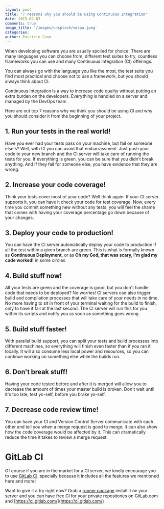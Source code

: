 ```yaml
---
layout: post
title: "7 reasons why you should be using Continuous Integration"
date: 2015-02-03
comments: true
image_title: '/images/unsplash/vespa.jpeg'
categories:
author: Patricio Cano
---
```


When developing software you are usually spoiled for choice. There are many languages you can choose from, different
test suites to try, countless frameworks you can use and many Continuous Integration (CI) offerings.

You can always go with the language you like the most, the test suite you find most practical and choose not to use a
framework, but you should always think about CI.

Continuous Integration is a way to increase code quality without putting an extra burden on the developers. Everything is
handled on a server and managed by the DevOps team.

Here are out top 7 reasons why we think you should be using CI and why you should consider it from the beginning of your
project.

<!-- more -->

## 1. Run your tests in the real world!

Have you ever had your tests pass on your machine, but fail on someone else's? Well, with CI you can avoid that embarrassment.
Just push your code to your new branch and the CI server will take care of running the tests for you. If everything is
green, you can be sure that you didn't break anything. And if they fail for someone else, you have evidence that they
are wrong.

## 2. Increase your code coverage!

Think your tests cover most of your code? Well think again. If your CI server supports it, you can have it check your code
for test coverage. Now, every time you commit something new without any tests, you will feel the shame that comes with
having your coverage percentage go down because of your changes.

## 3. Deploy your code to production!

You can have the CI server automatically deploy your code to production if all the test within a given branch are green.
This is what is formally known as **Continuous Deployment**, or as **Oh my God, that was scary, I'm glad my code worked!**
in some circles.

## 4. Build stuff now!

All your tests are green and the coverage is good, but you don't handle code that needs to be deployed? No worries! CI
servers can also trigger build and compilation processes that will take care of your needs in no time. No more having to
sit in front of your terminal waiting for the build to finish, only to have it fail at the last second. The CI server will
run this for you within its scripts and notify you as soon as something goes wrong.

## 5. Build stuff faster!

With parallel build support, you can split your tests and build processes into different machines, so everything will
finish even faster than if you ran it locally. It will also consume less local power and resources, so you can continue
working on something else while the builds run.

## 6. Don't break stuff!

Having your code tested before and after it is merged will allow you to decrease the amount of times your master build
is broken. Don't wait until it's too late, test yo-self, before you brake yo-self.

## 7. Decrease code review time!

You can have your CI and Version Control Server communicate with each other and tell you when a merge request is
good to merge. It can also show how the code coverage would be affected by it. This can dramatically reduce the time
it takes to review a merge request.

# GitLab CI

Of course if you are in the market for a CI server, we kindly encourage you to use [GitLab CI](https://about.gitlab.com/gitlab-ci/),
specially because it includes all the features we mentioned here and more!

Want to give it a try right now? Grab a [runner package](https://gitlab.com/gitlab-org/omnibus-gitlab-runner/blob/master/doc/install/README.md)
install it on your server and you can have free CI for your private repositories on GitLab.com and [https://ci.gitlab.com/](https://ci.gitlab.com/)









